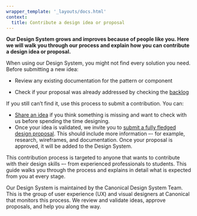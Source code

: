 ```yaml
---
wrapper_template: '_layouts/docs.html'
context:
  title: Contribute a design idea or proposal
---
```


**Our Design System grows and improves because of people like you. Here we will walk you through our process and explain how you can contribute a design idea or proposal.**

When using our Design System, you might not find every solution you need. Before submitting a new idea:

<!-- TODO add link to documentation in Figma whenever available -->

- Review any existing documentation for the pattern or component
<!-- TODO revisit/replace Vanilla-specific references when ready to add contribution process for the new design system -->
- Check if your proposal was already addressed by checking the [backlog](https://github.com/canonical/vanilla-framework/issues)

If you still can’t find it, use this process to submit a contribution. You can:

- [Share an idea](/docs/contribute/idea) if you think something is missing and want to check with us before spending the time designing.
- Once your idea is validated, we invite you to [submit a fully fledged design proposal](/docs/contribute/design-proposal). This should include more information –- for example, research, wireframes, and documentation. Once your proposal is approved, it will be added to the Design System.

This contribution process is targeted to anyone that wants to contribute with their design skills –- from experienced professionals to students. This guide walks you through the process and explains in detail what is expected from you at every stage.

Our Design System is maintained by the Canonical Design System Team. This is the group of user experience (UX) and visual designers at Canonical that monitors this process. We review and validate ideas, approve proposals, and help you along the way.
